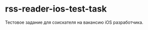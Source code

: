 rss-reader-ios-test-task
========================

Тестовое задание для соискателя на вакансию iOS разработчика.
